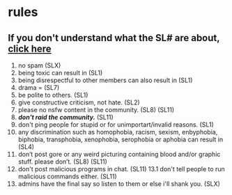 # rules

## If you don't understand what the SL# are about, [click here](https://icycoide.github.io/sancts)

1. no spam (SLX)
2. being toxic can result in (SL1)
3. being disrespectful to other members can also result in (SL1)
4. drama = (SL7)
5. be polite to others. (SL1)
6. give constructive criticism, not hate. (SL2)
7. please no nsfw content in the community. (SL8) (SL11)
8. ***don't raid the community.*** (SL11)
9. don't ping people for stupid or for unimportart/invalid reasons. (SL1)
10. any discrimination such as homophobia, racism, sexism, enbyphobia, biphobia, transphobia, xenophobia, serophobia or aphobia can result in (SL4)
11. don’t post gore or any weird picturing containing blood and/or graphic stuff. please don’t. (SL8) (SL11)
12. don't post malicious programs in chat. (SL11)
  13.1 don't tell people to run malicious commands either. (SL11)
14. admins have the final say so listen to them or else i'll shank you. (SLX)

